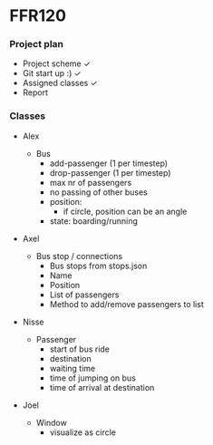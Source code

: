 # FFR120

### Project plan
- Project scheme &check;
- Git start up :) &check;
- Assigned classes &check;
- Report 

### Classes
- Alex
    - Bus
      - add-passenger (1 per timestep)
      - drop-passenger (1 per timestep)
      - max nr of passengers
      - no passing of other buses
      - position:
        - if circle, position can be an angle
      - state: boarding/running

- Axel
    - Bus stop / connections
        - Bus stops from stops.json
        - Name
        - Position
        - List of passengers
        - Method to add/remove passengers to list
  
- Nisse
    - Passenger
        - start of bus ride
        - destination
        - waiting time
        - time of jumping on bus
        - time of arrival at destination
        
- Joel
    - Window
        - visualize as circle
    